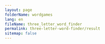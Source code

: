 ```yaml
---
layout: page
folderName: wordgames
lang: en
fileName: three_letter_word_finder
permalink: three-letter-word-finder/result
sitemap: false
---
```

